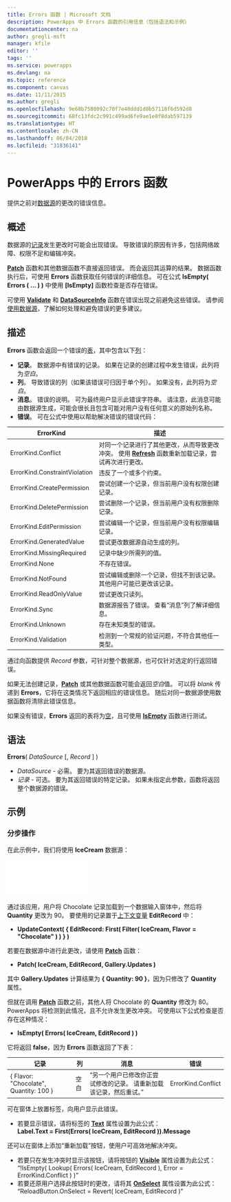 ```yaml
---
title: Errors 函数 | Microsoft 文档
description: PowerApps 中 Errors 函数的引用信息（包括语法和示例）
documentationcenter: na
author: gregli-msft
manager: kfile
editor: ''
tags: ''
ms.service: powerapps
ms.devlang: na
ms.topic: reference
ms.component: canvas
ms.date: 11/11/2015
ms.author: gregli
ms.openlocfilehash: 9e68b7580092c70f7e40ddd1d0b57118f6d592d8
ms.sourcegitcommit: 68fc13fdc2c991c499ad6fe9ae1e0f8dab597139
ms.translationtype: HT
ms.contentlocale: zh-CN
ms.lasthandoff: 06/04/2018
ms.locfileid: "31836141"
---
```

# <a name="errors-function-in-powerapps"></a>PowerApps 中的 Errors 函数
提供之前对[数据源](../working-with-data-sources.md)的更改的错误信息。

## <a name="overview"></a>概述
数据源的[记录](../working-with-tables.md#records)发生更改时可能会出现错误。  导致错误的原因有许多，包括网络故障、权限不足和编辑冲突。  

**[Patch](function-patch.md)** 函数和其他数据函数不直接返回错误。 而会返回其运算的结果。 数据函数执行后，可使用 **Errors** 函数获取任何错误的详细信息。  可在公式 **IsEmpty( Errors ( ... ) )** 中使用 **[IsEmpty]** 函数检查是否存在错误。

可使用 **[Validate](function-validate.md)** 和 **[DataSourceInfo](function-datasourceinfo.md)** 函数在错误出现之前避免这些错误。  请参阅[使用数据源](../working-with-data-sources.md)，了解如何处理和避免错误的更多建议。

## <a name="description"></a>描述
**Errors** 函数会返回一个错误的[表](../working-with-tables.md)，其中包含以下[列](../working-with-tables.md#columns)：

* **记录**。  数据源中有错误的记录。  如果在记录的创建过程中发生错误，此列将为*空白*。
* **列**。  导致错误的列（如果该错误可归因于单个列）。 如果没有，此列将为*空白*。
* **消息**。  错误的说明。  可为最终用户显示此错误字符串。  请注意，此消息可能由数据源生成，可能会很长且包含可能对用户没有任何意义的原始列名称。
* **错误**。  可在公式中使用以帮助解决错误的错误代码：

| ErrorKind | 描述 |
| --- | --- |
| ErrorKind.Conflict |对同一个记录进行了其他更改，从而导致更改冲突。  使用 **[Refresh](function-refresh.md)** 函数重新加载记录，尝试再次进行更改。 |
| ErrorKind.ConstraintViolation |违反了一个或多个约束。 |
| ErrorKind.CreatePermission |尝试创建一个记录，但当前用户没有权限创建记录。 |
| ErrorKind.DeletePermission |尝试删除一个记录，但当前用户没有权限删除记录。 |
| ErrorKind.EditPermission |尝试编辑一个记录，但当前用户没有权限编辑记录。 |
| ErrorKind.GeneratedValue |尝试更改数据源自动生成的列。 |
| ErrorKind.MissingRequired |记录中缺少所需列的值。 |
| ErrorKind.None |不存在错误。 |
| ErrorKind.NotFound |尝试编辑或删除一个记录，但找不到该记录。  其他用户可能已更改该记录。 |
| ErrorKind.ReadOnlyValue |尝试更改只读列。 |
| ErrorKind.Sync |数据源报告了错误。  查看“消息”列了解详细信息。 |
| ErrorKind.Unknown |存在未知类型的错误。 |
| ErrorKind.Validation |检测到一个常规的验证问题，不符合其他任一类型。 |

通过向函数提供 *Record* 参数，可针对整个数据源，也可仅针对选定的行返回错误。  

如果无法创建记录，**[Patch](function-patch.md)** 或其他数据函数可能会返回*空白*值。 可以将 *blank* 传递到 **Errors**，它将在这类情况下返回相应的错误信息。  随后对同一数据源使用数据函数将清除此错误信息。

如果没有错误，**Errors** 返回的表将为[空](function-isblank-isempty.md)，且可使用 **[IsEmpty](function-isblank-isempty.md)** 函数进行测试。

## <a name="syntax"></a>语法
**Errors**( *DataSource* [, *Record* ] )

* *DataSource* - 必需。 要为其返回错误的数据源。
* *记录* - 可选。  要为其返回错误的特定记录。 如果未指定此参数，函数将返回整个数据源的错误。

## <a name="examples"></a>示例
### <a name="step-by-step"></a>分步操作
在此示例中，我们将使用 **IceCream** 数据源：

![](media/function-errors/icecream.png)

通过该应用，用户将 Chocolate 记录加载到一个数据输入窗体中，然后将 **Quantity** 更改为 90。  要使用的记录置于[上下文变量](../working-with-variables.md#create-a-context-variable) **EditRecord** 中：

* **UpdateContext( { EditRecord: First( Filter( IceCream, Flavor = "Chocolate" ) ) } )**

若要在数据源中进行此更改，请使用 **[Patch](function-patch.md)** 函数：

* **Patch( IceCream, EditRecord, Gallery.Updates )**

其中 **Gallery.Updates** 计算结果为 **{ Quantity: 90 }**，因为只修改了 **Quantity** 属性。

但就在调用 **[Patch](function-patch.md)** 函数之前，其他人将 Chocolate 的 **Quantity** 修改为 80。  PowerApps 将检测到此情况，且不允许发生更改冲突。  可使用以下公式检查是否存在这种情况：

* **IsEmpty( Errors( IceCream, EditRecord ) )**

它将返回 **false**，因为 **Errors** 函数返回了下表：

| 记录 | 列 | 消息 | 错误 |
| --- | --- | --- | --- |
| { Flavor: "Chocolate", Quantity: 100 } |空白 |“另一个用户已修改你正尝试修改的记录。 请重新加载该记录，然后重试。” |ErrorKind.Conflict |

可在窗体上放置标签，向用户显示此错误。

* 若要显示错误，请将标签的 **[Text](../controls/properties-core.md)** 属性设置为此公式：<br>
  **Label.Text = First(Errors( IceCream, EditRecord )).Message**

还可以在窗体上添加“重新加载”按钮，使用户可高效地解决冲突。

* 若要只在发生冲突时显示该按钮，请将按钮的 **[Visible](../controls/properties-core.md)** 属性设置为此公式：<br>
    “!IsEmpty( Lookup( Errors( IceCream, EditRecord ), Error = ErrorKind.Conflict ) )”
* 若要还原用户选择此按钮时的更改，请将其 **[OnSelect](../controls/properties-core.md)** 属性设置为此公式：<br>
    “ReloadButton.OnSelect = Revert( IceCream, EditRecord )”


